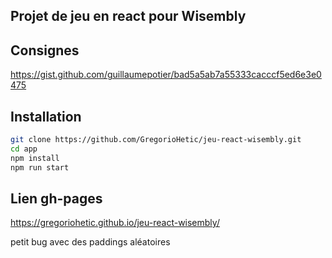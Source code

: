 ## Projet de jeu en react pour Wisembly

## Consignes

https://gist.github.com/guillaumepotier/bad5a5ab7a55333cacccf5ed6e3e0475

## Installation

```sh
git clone https://github.com/GregorioHetic/jeu-react-wisembly.git
cd app
npm install
npm run start
```

## Lien gh-pages

https://gregoriohetic.github.io/jeu-react-wisembly/

petit bug avec des paddings aléatoires
